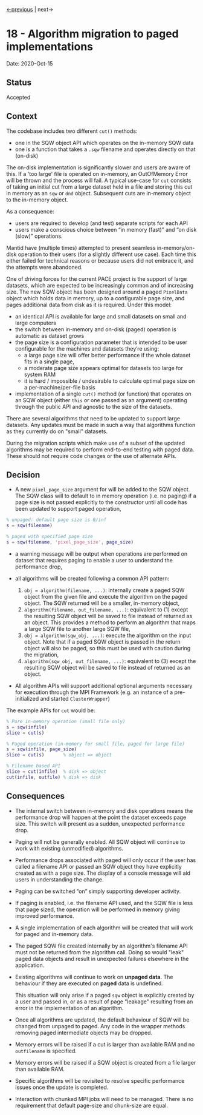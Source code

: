 [<-previous](0017-separate-absolute-and-relative-indexing-APIs-in-pixel-array.md) | next->

# 18 - Algorithm migration to paged implementations

Date: 2020-Oct-15

## Status

Accepted

## Context

The codebase includes two different `cut()` methods:
 - one in the SQW object API which operates on the in-memory SQW data
 - one is a function that takes a `.sqw` filename and operates directly on that (on-disk)

The on-disk implementation is significantly slower and users are aware of this.
If a 'too large' file is operated on in-memory, an OutOfMemory Error will be thrown and the process will fail.
A typical use-case for `cut` consists of taking an initial cut from a large dataset held in a file
and storing this cut in memory as an `sqw` or `dnd` object.
Subsequent cuts are in-memory object to the in-memory object.

As a consequence:
 - users are required to develop (and test) separate scripts for each API
 - users make a conscious choice between “in memory (fast)” and “on disk (slow)” operations.

Mantid have (multiple times) attempted to present seamless in-memory/on-disk operation to their users (for a slightly different use case).
Each time this either failed for technical reasons or because users did not embrace it,
and the attempts were abandoned.

One of driving forces for the current PACE project is the support of large datasets,
which are expected to be increasingly common and of increasing size.
The new SQW object has been designed around a paged `PixelData` object which holds data in memory, up to a configurable page size, and pages additional data from disk as it is required. Under this model:

 - an identical API is available for large and small datasets on small and large computers
 - the switch between in-memory and on-disk (paged) operation is automatic as dataset grows
 - the page size is a configuration parameter that is intended to be user configurable for the machines and datasets they’re using:
    - a large page size will offer better performance if the whole dataset fits in a single page, 
    - a moderate page size appears optimal for datasets too large for system RAM
    - it is hard / impossible / undesirable to calculate optimal page size on a per-machine/per-file basis
- implementation of a single `cut()` method (or function) that operates on an SQW object (either `this` or one passed as an argument) operating through the public API and agnostic to the size of the datasets.

There are several algorithms that need to be updated to support large datasets.
Any updates must be made in such a way that algorithms function
as they currently do on "small" datasets.

During the migration scripts which make use of a
subset of the updated algorithms may be required to perform end-to-end testing with paged data.
These should not require code changes or the use of alternate APIs.


## Decision

- A new `pixel_page_size` argument for will be added to the SQW object.
The SQW class will to default to in memory operation (i.e. no paging)
if a page size is not passed explicitly to the constructor
until all code has been updated to support paged operation,

```matlab
% unpaged: default page size is 0/inf
s = sqw(filename)

% paged with specified page size
s = sqw(filename, 'pixel_page_size', page_size)
```
- a warning message will be output when operations are performed
  on dataset that requires paging to enable a user to understand the performance drop,

- all algorithms will be created following a common API pattern:

  1. `obj = algorithm(filename, ...)`: internally create a paged SQW object from the given file and execute the algorithm on the paged object. The SQW returned will be a smaller, in-memory object,
  2. `algorithm(filename, out_filename, ...)`: equivalent to (1) except the resulting SQW object will be saved to file instead of returned as an object. This provides a method to perform an algorithm that maps a large SQW file to another large SQW file,
  3. `obj = algorithm(sqw_obj, ...)`: execute the algorithm on the input object. Note that if a paged SQW object is passed in the return object will also be paged, so this must be used with caution during the migration,
  4. `algorithm(sqw_obj, out_filename, ...)`: equivalent to (3) except the resulting SQW object will be saved to file instead of returned as an object.
- All algorithm APIs will support additional optional arguments necessary for execution through the MPI Framework (e.g. an instance of a pre-initialized and started `ClusterWrapper`)

The example APIs for `cut` would be:
```matlab
% Pure in-memory operation (small file only)
s = sqw(infile) 
slice = cut(s)

% Paged operation (in-memory for small file, paged for large file)
s = sqw(infile, page_size)
slice = cut(s) 		 % object => object

% Filename based API
slice = cut(infile)  % disk => object
cut(infile, outfile) % disk => disk
```


## Consequences

- The internal switch between in-memory and disk operations means
  the performance drop will happen at the point the dataset exceeds page size.
  This switch will present as a sudden, unexpected performance drop.

- Paging will not be generally enabled.
  All SQW object will continue to work with existing (unmodified) algorithms.

- Performance drops associated with paged will only occur if the user has called a filename API
  or passed an SQW object they have explicitly created as with a page size.
  The display of a console message will aid users in understanding the change.

- Paging can be switched “on” simply supporting developer activity.

- If paging is enabled, i.e. the filename API used, and the SQW file is less that page sized,
  the operation will be performed in memory giving improved performance.

- A single implementation of each algorithm will be created that will work for paged and in-memory data.

- The paged SQW file created internally by an algorithm's filename API must not be returned from the algorithm call.
  Doing so would "leak" paged data objects and result in unexpected failures elsewhere in the application.

- Existing algorithms will continue to work on **unpaged data**.
  The behaviour if they are executed on **paged** data is undefined.

  This situation will only arise if a paged `sqw` object is explicitly created by a user
  and passed in, or as a result of page "leakage" resulting from
  an error in the implementation of an algorithm.

- Once all algorithms are updated, the default behaviour of SQW will be changed
  from unpaged to paged.
  Any code in the wrapper methods removing paged intermediate objects may be dropped.

- Memory errors will be raised if a cut is larger than available RAM and no `outfilename` is specified.

- Memory errors will be raised if a SQW object is created from a file larger than available RAM.

- Specific algorithms will be revisited to resolve specific performance issues
  once the update is completed.

- Interaction with chunked MPI jobs will need to be managed. There is no requirement that default page-size and chunk-size are equal.